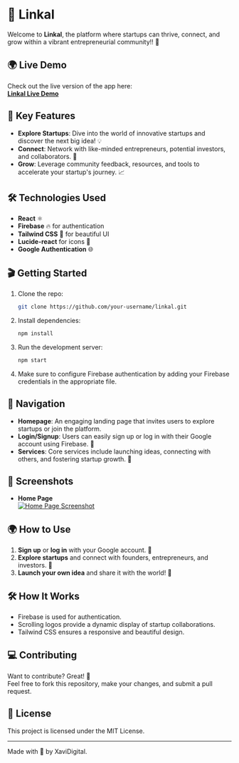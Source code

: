 # 🚀 Linkal

Welcome to **Linkal**, the platform where startups can thrive, connect, and grow within a vibrant entrepreneurial community!! 🌟

## 🌍 Live Demo

Check out the live version of the app here:  
[**Linkal Live Demo**](https://linkal.vercel.app/)

## 🌟 Key Features

- **Explore Startups**: Dive into the world of innovative startups and discover the next big idea! 💡
- **Connect**: Network with like-minded entrepreneurs, potential investors, and collaborators. 🤝
- **Grow**: Leverage community feedback, resources, and tools to accelerate your startup's journey. 📈

## 🛠️ Technologies Used

- **React** ⚛️
- **Firebase** 🔥 for authentication
- **Tailwind CSS** 🎨 for beautiful UI
- **Lucide-react** for icons 🚀
- **Google Authentication** 🌐

## 🎬 Getting Started

1. Clone the repo:
   ```bash
   git clone https://github.com/your-username/linkal.git
2. Install dependencies:
   ```bash
   npm install
3. Run the development server:
   ```bash
   npm start

4. Make sure to configure Firebase authentication by adding your Firebase credentials in the appropriate file.

## 🧭 Navigation

- **Homepage**: An engaging landing page that invites users to explore startups or join the platform.
- **Login/Signup**: Users can easily sign up or log in with their Google account using Firebase. 🔑
- **Services**: Core services include launching ideas, connecting with others, and fostering startup growth. 🚀

## 📸 Screenshots

- **Home Page**  
[![Home Page Screenshot](https://i.ibb.co/kQBNsRB/Screenshot-2024-10-24-020307.png)](https://ibb.co/J5tDwft)

## 🌍 How to Use

1. **Sign up** or **log in** with your Google account. 🔑
2. **Explore startups** and connect with founders, entrepreneurs, and investors. 💼
3. **Launch your own idea** and share it with the world! 🚀

## 🛠️ How It Works

- Firebase is used for authentication.
- Scrolling logos provide a dynamic display of startup collaborations.
- Tailwind CSS ensures a responsive and beautiful design.

## 💻 Contributing

Want to contribute? Great! 🎉  
Feel free to fork this repository, make your changes, and submit a pull request.

## 📄 License

This project is licensed under the MIT License.

---

Made with 💙 by XaviDigital.
